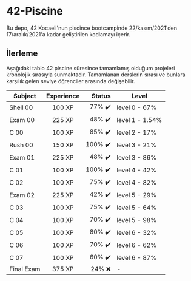 # 42-Piscine
Bu depo, 42 Kocaeli'nun piscince bootcampinde 22/kasım/2021'den 17/aralık/2021'a kadar geliştirilen kodlamayı içerir.

## İlerleme
Aşağıdaki tablo 42 piscine süresince tamamlamış olduğum projeleri kronolojik sırasıyla sunmaktadır. Tamamlanan derslerin sırası ve bunlara karşılık gelen seviye öğrenciler arasında değişebilir.   

| Subject | Experience | Status | Level
| --- | :---: | ---: | --- |
| Shell 00 | 100 XP | 77% ✔️ | level 0 - 67% |
| Exam 00 | 225 XP | 48% ✔️| level 1 - 1.54% |
| C 00 | 100 XP | 85% ✔️ | level 2 - 17%|
| Rush 00 | 150 XP | 100% ✔️| level 3 - 21%|
| Exam 01 | 225 XP | 48% ✔️| level 3 - 86%|
| C 01 | 100 XP | 100% ✔️| level 4 - 42%|
| C 02 | 100 XP | 75% ✔️| level 4 - 82%|
| Exam 02 | 225 XP | 42% ✔️| level 5 - 29%|
| C 03 | 100 XP | 75% ✔️| level 5 - 64%|
| C 04 | 100 XP | 70% ✔️| level 5 - 98%|
| C 05 | 100 XP | 80% ✔️| level 6 - 32%|
| C 06 | 100 XP | 70% ✔️| level 6 - 62%|
| C 07 | 100 XP | 60% ✔️| level 6 - 87%|
| Final Exam | 375 XP | 24% ❌| - |
